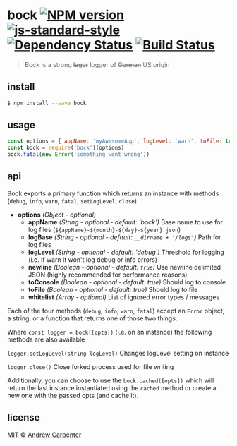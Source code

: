 # bock [![NPM version](https://badge.fury.io/js/bock.svg)](https://npmjs.org/package/bock)   [![js-standard-style](https://img.shields.io/badge/code%20style-standard-brightgreen.svg?style=flat)](https://github.com/feross/standard)   [![Dependency Status](https://dependencyci.com/github/doesdev/bock/badge)](https://dependencyci.com/github/doesdev/bock)   [![Build Status](https://travis-ci.com/doesdev/bock.svg)](https://travis-ci.com/doesdev/bock)

> Bock is a strong ~~lager~~ logger of ~~German~~ US origin

## install

```sh
$ npm install --save bock
```

## usage

```js
const options = { appName: 'myAwesomeApp', logLevel: 'warn', toFile: true }
const bock = require('bock')(options)
bock.fatal(new Error('something went wrong'))
```

## api

Bock exports a primary function which returns an instance with methods
(`debug`, `info`, `warn`, `fatal`, `setLogLevel`, `close`)
- **options** *(Object - optional)*
  - **appName** *(String - optional - default: 'bock')* Base name to use for log files (`${appName}-${month}-${day}-${year}.json`)
  - **logBase** *(String - optional - default: `__dirname + '/logs'`)* Path for log files
  - **logLevel** *(String - optional - default: 'debug')* Threshold for logging (i.e. if warn it won't log debug or info errors)
  - **newline** *(Boolean - optional - default: `true`)* Use newline delimited JSON (highly recommended for performance reasons)
  - **toConsole** *(Boolean - optional - default: true)* Should log to console
  - **toFile** *(Boolean - optional - default: true)* Should log to file
  - **whitelist** *(Array - optional)* List of ignored error types / messages

Each of the four methods (`debug`, `info`, `warn`, `fatal`) accept an `Error`
object, a string, or a function that returns one of those two things.

Where `const logger = bock([opts])` (i.e. on an instance) the following methods
are also available

`logger.setLogLevel(string logLevel)` Changes logLevel setting on instance

`logger.close()` Close forked process used for file writing

Additionally, you can choose to use the `bock.cached([opts])` which will return
the last instance instantiated using the `cached` method or create a new one
with the passed opts (and cache it).

## license

MIT © [Andrew Carpenter](https://github.com/doesdev)
